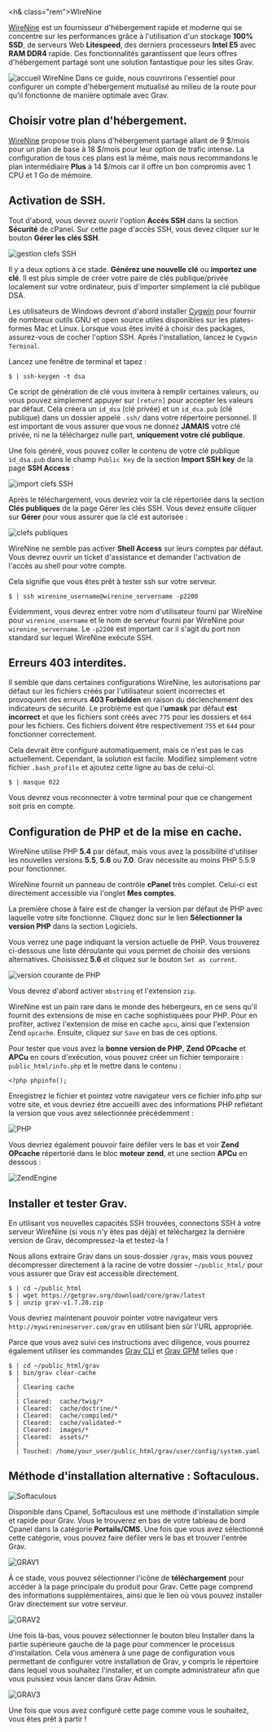<h& class="rem">WIreNine</h1>

[WireNine](https://my.wirenine.com/aff.php?aff=023) est un fournisseur d'hébergement rapide et moderne qui se concentre sur les performances grâce à l'utilisation d'un stockage **100% SSD**, de serveurs Web **Litespeed**, des derniers processeurs **Intel E5** avec **RAM DDR4** rapide. Ces fonctionnalités garantissent que leurs offres d'hébergement partagé sont une solution fantastique pour les sites Grav.

![accueil WireNine](https://learn.getgrav.org/user/pages/09.webservers-hosting/01.shared/02.wirenine/wirenine.png)
Dans ce guide, nous couvrirons l'essentiel pour configurer un compte d'hébergement mutualisé au milieu de la route pour qu'il fonctionne de manière optimale avec Grav.

<h2 id="Choisir votre plan d'hébergement">Choisir votre plan d'hébergement.
<a href="#Choisir votre plan d'hébergement" class="toc-anchor after"></a></h2>

[WireNine](https://my.wirenine.com/aff.php?aff=023)  propose trois plans d'hébergement partagé allant de 9 $/mois pour un plan de base à 18 $/mois pour leur option de trafic intense. La configuration de tous ces plans est la même, mais nous recommandons le plan intermédiaire **Plus** à 14 $/mois car il offre un bon compromis avec 1 CPU et 1 Go de mémoire.

<h2 id="Activation de SSH">Activation de SSH.
<a href="#Activation de SSH" class="toc-anchor after"></a></h2>

Tout d'abord, vous devrez ouvrir l'option **Accès SSH** dans la section **Sécurité** de cPanel. Sur cette page d'accès SSH, vous devez cliquer sur le bouton **Gérer les clés SSH**.

![gestion clefs SSH](https://learn.getgrav.org/user/pages/09.webservers-hosting/01.shared/02.wirenine/manage-ssh-keys.png)

Il y a deux options à ce stade. **Générez une nouvelle clé** ou **importez une clé**. Il est plus simple de créer votre paire de clés publique/privée localement sur votre ordinateur, puis d'importer simplement la clé publique DSA.

<div class = "notice info">
Les utilisateurs de Windows devront d'abord installer <a href = "https://www.cygwin.com/">Cygwin</a> pour fournir de nombreux outils GNU et open source utiles disponibles sur les plates-formes Mac et Linux. Lorsque vous êtes invité à choisir des packages, assurez-vous de cocher l'option SSH. Après l'installation, lancez le <code>Cygwin Terminal</code>.
</div>

Lancez une fenêtre de terminal et tapez :

    $ | ssh-keygen -t dsa

Ce script de génération de clé vous invitera à remplir certaines valeurs, ou vous pouvez simplement appuyer sur `[return]` pour accepter les valeurs par défaut. Cela créera un `id_dsa` (clé privée) et un `id_dsa.pub` (clé publique) dans un dossier appelé `.ssh/` dans votre répertoire personnel. Il est important de vous assurer que vous ne donnez **JAMAIS** votre clé privée, ni ne la téléchargez nulle part, **uniquement votre clé publique**.

Une fois généré, vous pouvez coller le contenu de votre clé publique `id_dsa.pub` dans le champ `Public Key` de la section **Import SSH key** de la page **SSH Access** :

![import clefs SSH](https://learn.getgrav.org/user/pages/09.webservers-hosting/01.shared/02.wirenine/ssh-public-key.png)

Après le téléchargement, vous devriez voir la clé répertoriée dans la section **Clés publiques** de la page Gérer les clés SSH. Vous devez ensuite cliquer sur **Gérer** pour vous assurer que la clé est autorisée :

![clefs publiques](https://learn.getgrav.org/user/pages/09.webservers-hosting/01.shared/02.wirenine/authorized-keys.png)

<div class = "notice info">
WireNine ne semble pas activer <strong>Shell Access</strong> sur leurs comptes par défaut. Vous devrez ouvrir un ticket d'assistance et demander l'activation de l'accès au shell pour votre compte.
</div>

Cela signifie que vous êtes prêt à tester ssh sur votre serveur.

    $ | ssh wirenine_username@wirenine_servername -p2200

Évidemment, vous devrez entrer votre nom d'utilisateur fourni par WireNine pour `wirenine_username` et le nom de serveur fourni par WireNine pour `wirenine_servername`. Le `-p2200` est important car il s'agit du port non standard sur lequel WireNine exécute SSH.

<h2 id="Erreurs 403 interdites">Erreurs 403 interdites.
<a href="#Erreurs 403 interdites" class="toc-anchor after"></a></h2>

Il semble que dans certaines configurations WireNine, les autorisations par défaut sur les fichiers créés par l'utilisateur soient incorrectes et provoquent des erreurs **403 Forbidden** en raison du déclenchement des indicateurs de sécurité. Le problème est que l'**umask** par défaut **est incorrect** et que les fichiers sont créés avec `775` pour les dossiers et `664` pour les fichiers. Ces fichiers doivent être respectivement `755` et `644` pour fonctionner correctement.

Cela devrait être configuré automatiquement, mais ce n'est pas le cas actuellement. Cependant, la solution est facile. Modifiez simplement votre fichier `.bash_profile` et ajoutez cette ligne au bas de celui-ci.

    $ | masque 022

Vous devrez vous reconnecter à votre terminal pour que ce changement soit pris en compte.

<h2 id="Configuration de PHP et de la mise en cache">Configuration de PHP et de la mise en cache.
<a href="#Configuration de PHP et de la mise en cache" class="toc-anchor after"></a></h2>

WireNine utilise PHP **5.4** par défaut, mais vous avez la possibilité d'utiliser les nouvelles versions **5.5**, **5.6** ou **7.0**. Grav nécessite au moins PHP 5.5.9 pour fonctionner.

WireNine fournit un panneau de contrôle **cPanel** très complet. Celui-ci est directement accessible via l'onglet **Mes comptes**.

La première chose à faire est de changer la version par défaut de PHP avec laquelle votre site fonctionne. Cliquez donc sur le lien **Sélectionner la version PHP** dans la section Logiciels.

Vous verrez une page indiquant la version actuelle de PHP. Vous trouverez ci-dessous une liste déroulante qui vous permet de choisir des versions alternatives. Choisissez **5.6** et cliquez sur le bouton `Set as current`.

![version courante de PHP](https://learn.getgrav.org/user/pages/09.webservers-hosting/01.shared/02.wirenine/php-settings.png)

Vous devrez d'abord activer `mbstring` et l'extension `zip`.

WireNine est un pain rare dans le monde des hébergeurs, en ce sens qu'il fournit des extensions de mise en cache sophistiquées pour PHP. Pour en profiter, activez l'extension de mise en cache `apcu`, ainsi que l'extension Zend `opcache`. Ensuite, cliquez sur `Save` en bas de ces options.

Pour tester que vous avez la **bonne version de PHP**, **Zend OPcache** et **APCu** en cours d'exécution, vous pouvez créer un fichier temporaire : `public_html/info.php` et le mettre dans le contenu :

    <?php phpinfo();

Enregistrez le fichier et pointez votre navigateur vers ce fichier info.php sur votre site, et vous devriez être accueilli avec des informations PHP reflétant la version que vous avez sélectionnée précédemment :

![PHP](https://learn.getgrav.org/user/pages/09.webservers-hosting/01.shared/02.wirenine/php-info1.png)

Vous devriez également pouvoir faire défiler vers le bas et voir **Zend OPcache** répertorié dans le bloc **moteur zend**, et une section **APCu** en dessous :

![ZendEngine](https://learn.getgrav.org/user/pages/09.webservers-hosting/01.shared/02.wirenine/php-info2.png)

<h2 id="Installer et tester Grav">Installer et tester Grav.
<a href="#Installer et tester Grav" class="toc-anchor after"></a></h2>

En utilisant vos nouvelles capacités SSH trouvées, connectons SSH à votre serveur WireNine (si vous n'y êtes pas déjà) et téléchargez la dernière version de Grav, décompressez-la et testez-la !

Nous allons extraire Grav dans un sous-dossier `/grav`, mais vous pouvez décompresser directement à la racine de votre dossier `~/public_html/` pour vous assurer que Grav est accessible directement.

```console
$ | cd ~/public_html
$ | wget https://getgrav.org/download/core/grav/latest
$ | unzip grav-v1.7.28.zip
```

Vous devriez maintenant pouvoir pointer votre navigateur vers `http://mywirenineserver.com/grav` en utilisant bien sûr l'URL appropriée.

Parce que vous avez suivi ces instructions avec diligence, vous pourrez également utiliser les commandes [Grav CLI](/cli-commandes-grav) et [Grav GPM](/cli-commandes-gpm) telles que :

```console
$ | cd ~/public_html/grav
$ | bin/grav clear-cache
  | 
  | Clearing cache
  | 
  | Cleared:  cache/twig/*
  | Cleared:  cache/doctrine/*
  | Cleared:  cache/compiled/*
  | Cleared:  cache/validated-*
  | Cleared:  images/*
  | Cleared:  assets/*
  | 
  | Touched: /home/your_user/public_html/grav/user/config/system.yaml
```

<h2 id="Méthode d'installation alternative : Softaculous">Méthode d'installation alternative : Softaculous.
<a href="#Méthode d'installation alternative : Softaculous" class="toc-anchor after"></a></h2>

![Softaculous](https://learn.getgrav.org/user/pages/09.webservers-hosting/01.shared/02.wirenine/soft_1.png)

Disponible dans Cpanel, Softaculous est une méthode d'installation simple et rapide pour Grav. Vous le trouverez en bas de votre tableau de bord Cpanel dans la catégorie **Portails/CMS**. Une fois que vous avez sélectionné cette catégorie, vous pouvez faire défiler vers le bas et trouver l'entrée Grav.

![GRAV1](https://learn.getgrav.org/user/pages/09.webservers-hosting/01.shared/02.wirenine/soft_2.png)

À ce stade, vous pouvez sélectionner l'icône de **téléchargement** pour accéder à la page principale du produit pour Grav. Cette page comprend des informations supplémentaires, ainsi que le lien où vous pouvez installer Grav directement sur votre serveur.

![GRAV2](https://learn.getgrav.org/user/pages/09.webservers-hosting/01.shared/02.wirenine/soft_3.png)

Une fois là-bas, vous pouvez sélectionner le bouton bleu Installer dans la partie supérieure gauche de la page pour commencer le processus d'installation. Cela vous amènera à une page de configuration vous permettant de configurer votre installation de Grav, y compris le répertoire dans lequel vous souhaitez l'installer, et un compte administrateur afin que vous puissiez vous lancer dans Grav Admin.

![GRAV3](https://learn.getgrav.org/user/pages/09.webservers-hosting/01.shared/02.wirenine/soft_4.png)

Une fois que vous avez configuré cette page comme vous le souhaitez, vous êtes prêt à partir !

